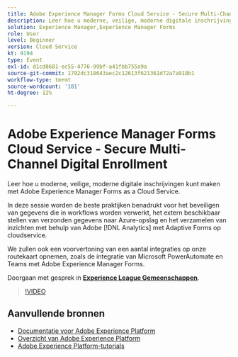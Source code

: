 ```yaml
---
title: Adobe Experience Manager Forms Cloud Service - Secure Multi-Channel Digital Enrollment
description: Leer hoe u moderne, veilige, moderne digitale inschrijvingen kunt maken met Adobe Experience Manager Forms as a Cloud Service. In deze sessie worden de beste praktijken benadrukt voor het beveiligen van gegevens die in workflows worden verwerkt, het extern beschikbaar stellen van verzonden gegevens naar Azure-opslag en het verzamelen van inzichten met behulp van Adobe [!DNL Analytics] met Adaptive Forms op cloudservice.
solution: Experience Manager,Experience Manager Forms
role: User
level: Beginner
version: Cloud Service
kt: 9194
type: Event
exl-id: d1cd8681-ec55-4776-99bf-a41fbb755a9a
source-git-commit: 1792dc318643aec2c12613f621361d72a7a918b1
workflow-type: tm+mt
source-wordcount: '181'
ht-degree: 12%

---
```


# Adobe Experience Manager Forms Cloud Service - Secure Multi-Channel Digital Enrollment

Leer hoe u moderne, veilige, moderne digitale inschrijvingen kunt maken met Adobe Experience Manager Forms as a Cloud Service.

In deze sessie worden de beste praktijken benadrukt voor het beveiligen van gegevens die in workflows worden verwerkt, het extern beschikbaar stellen van verzonden gegevens naar Azure-opslag en het verzamelen van inzichten met behulp van Adobe [!DNL Analytics] met Adaptive Forms op cloudservice.

We zullen ook een voorvertoning van een aantal integraties op onze routekaart opnemen, zoals de integratie van Microsoft PowerAutomate en Teams met Adobe Experience Manager Forms.

Doorgaan met gesprek in **[Experience League Gemeenschappen](https://adobe.ly/3CQjKgg)**.

>[!VIDEO](https://video.tv.adobe.com/v/337887/?quality=12&learn=on&hidetitle=true)

## Aanvullende bronnen

- [Documentatie voor Adobe Experience Platform](https://experienceleague.adobe.com/docs/experience-platform.html)
- [Overzicht van Adobe Experience Platform](https://experienceleague.adobe.com/docs/experience-platform/landing/home.html)
- [Adobe Experience Platform-tutorials](https://experienceleague.adobe.com/docs/platform-learn/tutorials/overview.html?lang=nl)
